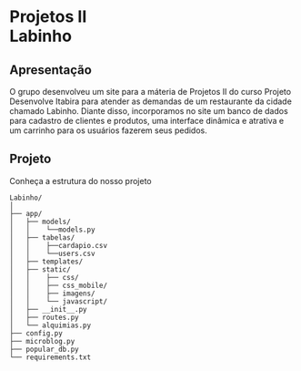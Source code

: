 # Projetos II <br> Labinho

## Apresentação
O grupo desenvolveu um site para a máteria de Projetos II do curso Projeto Desenvolve Itabira para atender as demandas de um restaurante da cidade chamado Labinho. Diante disso, incorporamos no site um 
banco de dados para cadastro de clientes e produtos, uma interface dinâmica e atrativa e um carrinho para os usuários fazerem seus pedidos. 

## Projeto
Conheça a estrutura do nosso projeto

```
Labinho/
│
├── app/
│   ├── models/
│   │    └──models.py
│   ├── tabelas/
│   │    ├──cardapio.csv
│   │    └──users.csv
│   ├── templates/
│   ├── static/
│   │    ├── css/
│   │    ├── css_mobile/
│   │    ├── imagens/
│   │    └── javascript/
│   ├── __init__.py
│   ├── routes.py
│   └── alquimias.py
├── config.py
├── microblog.py
├── popular_db.py
└── requirements.txt
```









      
